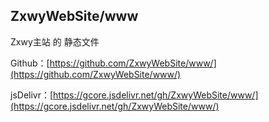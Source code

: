 ## ZxwyWebSite/www
Zxwy主站 的 静态文件
 
Github：[https://github.com/ZxwyWebSite/www/](https://github.com/ZxwyWebSite/www/)
 
jsDelivr：[https://gcore.jsdelivr.net/gh/ZxwyWebSite/www/](https://gcore.jsdelivr.net/gh/ZxwyWebSite/www/)
